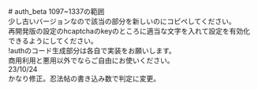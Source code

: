 \# auth_beta
1097~1337の範囲<br>
少し古いバージョンなので該当の部分を新しいのにコピペしてください。<br>
再開発版の設定のhcaptchaのkeyのところに適当な文字を入れて設定を有効化できるようにしてください。<br>
!authのコード生成部分は各自で実装をお願いします。<br>
商用利用と悪用以外でならご自由にお使いください。<br>
23/10/24<br>
かなり修正。忍法帖の書き込み数で判定に変更。
